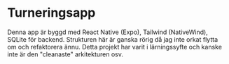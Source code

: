 # Turneringsapp
Denna app är byggd med React Native (Expo), Tailwind (NativeWind), SQLite för backend.
Strukturen här är ganska rörig då jag inte orkat flytta om och refaktorera ännu. Detta projekt har varit i lärningssyfte och kanske inte är den "cleanaste" arkitekturen osv.
